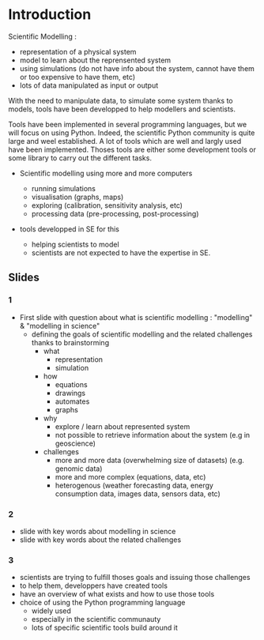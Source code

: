 # Introduction

Scientific Modelling : 
- representation of a physical system
- model to learn about the reprensented system
- using simulations (do not have info about the system, cannot have them or too expensive to have them, etc)
- lots of data manipulated as input or output

With the need to manipulate data, to simulate some system thanks to models, tools have been developped to help modellers and scientists.

Tools have been implemented in several programming languages, but we will focus on using Python. Indeed, the scientific Python community is quite large and weel established. A lot of tools which are well and largly used have been implemented. Thoses tools are either some development tools or some library to carry out the different tasks.

- Scientific modelling using more and more computers
    - running simulations
    - visualisation (graphs, maps)
    - exploring (calibration, sensitivity analysis, etc)
    - processing data (pre-processing, post-processing)

- tools developped in SE for this
    - helping scientists to model
    - scientists are not expected to have the expertise in SE.


## Slides

### 1

- First slide with question about what is scientific modelling : "modelling" & "modelling in science" 
    - defining the goals of scientific modelling and the related challenges thanks to brainstorming
        - what
            - representation
            - simulation
        - how
            - equations
            - drawings
            - automates
            - graphs
        - why
            - explore / learn about represented system
            - not possible to retrieve information about the system (e.g in geoscience)
        - challenges
            - more and more data (overwhelming size of datasets) (e.g. genomic data)
            - more and more complex (equations, data, etc)
            - heterogenous (weather forecasting data, energy consumption data, images data, sensors data, etc)

### 2 
- slide with key words about modelling in science
- slide with key words about the related challenges

### 3 
- scientists are trying to fulfill thoses goals and issuing those challenges
- to help them, developpers have created tools
- have an overview of what exists and how to use those tools
- choice of using the Python programming language
    - widely used
    - especially in the scientific communauty
    - lots of specific scientific tools build around it